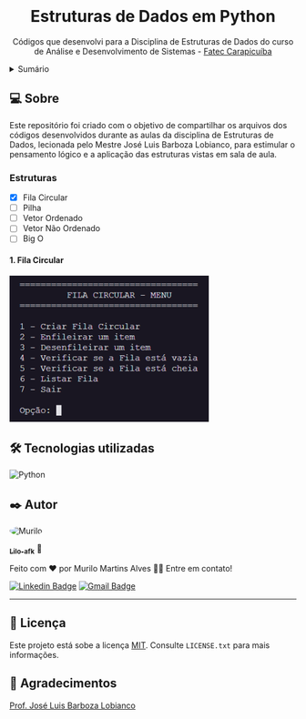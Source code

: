 <br>
<div align="center">

  <h1 align="center">Estruturas de Dados em Python</h1>

  <p align="center">
     Códigos que desenvolvi para a Disciplina de Estruturas de Dados do curso de Análise e Desenvolvimento de Sistemas - <a href="http://www.fateccarapicuiba.edu.br/">Fatec Carapicuíba</a>
    <br/>
</div>

<details>
  <summary>Sumário</summary>
  <ol>
    <li>
      <a href="#💻-sobre">Sobre</a>
        <ul>
            <a href="#estruturas">Estruturas</a>
        </ul>
    </li>
    <li>
      <a href="#🛠-tecnologias-utilizadas">Tecnologias utilizadas</a>
    </li>
    <li>
    <a href="#✒️-autor">Autor</a>
    </li>
    <li>
    <a href="#📝-licença">Licença</a>
    </li>
    <li>
    <a href="#💜-agradecimentos">Agradecimentos</a>
    </li>
  </ol>
</details>

## 💻 Sobre

<p>Este repositório foi criado com o objetivo de compartilhar os arquivos dos códigos desenvolvidos durante as aulas da disciplina de Estruturas de Dados, lecionada pelo Mestre José Luis Barboza Lobianco, para estimular o pensamento lógico e a aplicação das estruturas vistas em sala de aula.

### Estruturas

- [x] Fila Circular
- [ ] Pilha
- [ ] Vetor Ordenado
- [ ] Vetor Não Ordenado
- [ ] Big O

#### 1. Fila Circular

<img src="./.github/circular_queue.png" width="350">

## 🛠 Tecnologias utilizadas

 ![Python](https://img.shields.io/badge/python-3670A0?style=for-the-badge&logo=python&logoColor=ffdd54)



## ✒️ Autor

<img  style="border-radius: 50%;"  src="https://avatars.githubusercontent.com/u/80017589?v=4"  width="100px;"  alt="Murilo"/>
  
<a href="https://github.com/lilo-afk" ><sub><b>Lilo-afk</b></sub></a> <a title="Fino señores">🍷</a>

Feito com ❤️ por Murilo Martins Alves 👋🏽 Entre em contato!

[![Linkedin Badge](https://img.shields.io/badge/-Murilo-blue?style=flat-square&logo=Linkedin&logoColor=white&link=https://https://www.linkedin.com/in/murilo-martins-alves-5947501a4/)](https://www.linkedin.com/in/murilo-martins-alves-5947501a4/)
[![Gmail Badge](https://img.shields.io/badge/-mma.murilo@gmail.com-c14438?style=flat-square&logo=Gmail&logoColor=white&link=mailto:mma.murilo@gmail.com)](mailto:mma.murilo@gmail.com)

---

## 📝 Licença

Este projeto está sobe a licença [MIT](./LICENSE.txt). Consulte `LICENSE.txt` para mais  informações.

## 💜 Agradecimentos

[Prof. José Luis Barboza Lobianco](https://www.instagram.com/barbozalobianco/)
